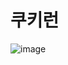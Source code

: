 # 쿠키런

![image](https://github.com/dllxxun/cookierun/assets/135424223/9d069cee-c37e-44e8-81cb-28a3637eaa16)
